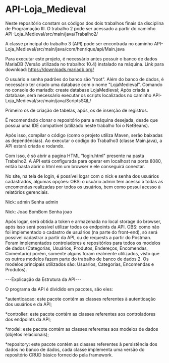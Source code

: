 # API-Loja_Medieval
Neste repositório constam os códigos dos dois trabalhos finais da disciplina de Programação III. O trabalho 2 pode ser acessado a partir do caminho 
API-Loja_Medieval/src/main/java/Trabalho2/

A classe principal do trabalho 3 (API) pode ser encontrada no caminho
API-Loja_Medieval/src/main/java/com/henrique/api/Main.java



Para executar este projeto, é necessário antes possuir o banco de dados MariaDB (Versão utilizada no trabalho: 10.4) instalado na máquina.
Link para download: https://downloads.mariadb.org/


O usuário e senha padrões do banco são "root".
Além do banco de dados, é necessário ter criado uma database com o nome "LojaMedieval".
Comando no console do mariadb: create database LojaMedieval;
Após criada a database, será necessário executar os scripts localizados no caminho
API-Loja_Medieval/src/main/java/ScriptsSQL/

Primeiro os de criação de tabelas, após, os de inserção de registros.



É recomendado clonar o repositório para a máquina desejada, desde que possua uma IDE compatível (utilizado neste trabalho foi o NetBeans).

Após isso, compilar o código (como o projeto utiliza Maven, serão baixadas as dependências). Ao executar o código do Trabalho3 (classe Main.java), a API estará criada e rodando.

Com isso, é só abrir a pagina HTML "login.html" presente na pasta Trabalho2.
A API está configurada para operar em localhost na porta 8080, então basta abrir o html em um browser e ele conseguirá conectar.

No site, na tela de login, é possível logar com o nick e senha dos usuários cadastrados, algumas opções:
OBS: o usuário admin tem acesso à todas as encomendas realizadas por todos os usuários, bem como possui acesso à relatórios gerenciais.

Nick: admin
Senha admin


Nick: Joao BomBom
Senha joao

Após logar, será obtida a token e armazenada no local storage do browser, após isso será possível utilizar todos os endpoints da API.
OBS: como não foi implementado o cadastro de usuários (na parte do front-end), só será possível cadastrar a partir da API, ou de requests a partir do Postman. Foram implementados controladores e repositórios para todos os modelos de dados (Categorias, Usuários, Produtos, Endereços, Encomendas, Comentario) porém, somente alguns foram realmente utilizados, visto que os outros modelos fazem parte do trabalho de banco de dados 2. Os modelos principais utilizados são: Usuarios, Categorias, Encomendas e Produtos).

---Explicação da Estrutura da API---

O programa da API é dividido em pacotes, são eles:

*autenticacao: este pacote contém as classes referentes à autenticação dos usuários e da API;

*controller: este pacote contém as classes referentes aos controladores dos endpoints da API;

*model: este pacote contém as classes referentes aos modelos de dados (objetos relacionais);

*repository: este pacote contém as classes referentes à persistência dos dados no banco de dados, cada classe implementa uma versão do repositório CRUD básico fornecido pela framework.

